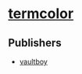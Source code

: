 # [termcolor](https://pypi.org/project/termcolor)



## Publishers
- [vaultboy](https://pypi.org/user/vaultboy)

